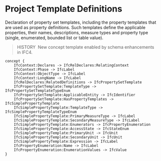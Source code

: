 Project Template Definitions
============================

Declaration of property set templates, including the property templates that are used as property definitions. Such templates define the applicable properties, their names, descriptions, measure types and property type (single, enumerated, bounded list or table value).

> HISTORY&nbsp; New concept template enabled by schema enhancements in IFC4.

```
concept {
    IfcContext:Declares -> IfcRelDeclares:RelatingContext
    IfcContext:Phase -> IfcLabel
    IfcContext:ObjectType -> IfcLabel
    IfcContext:LongName -> IfcLabel
    IfcRelDeclares:RelatedDefinitions -> IfcPropertySetTemplate
    IfcPropertySetTemplate:TemplateType -> IfcPropertySetTemplateTypeEnum
    IfcPropertySetTemplate:ApplicableEntity -> IfcIdentifier
    IfcPropertySetTemplate:HasPropertyTemplates -> IfcSimplePropertyTemplate
    IfcSimplePropertyTemplate:TemplateType -> IfcSimplePropertyTemplateTypeEnum
    IfcSimplePropertyTemplate:PrimaryMeasureType -> IfcLabel
    IfcSimplePropertyTemplate:SecondaryMeasureType -> IfcLabel
    IfcSimplePropertyTemplate:Enumerators -> IfcPropertyEnumeration
    IfcSimplePropertyTemplate:AccessState -> IfcStateEnum
    IfcSimplePropertyTemplate:PrimaryUnit -> IfcUnit
    IfcSimplePropertyTemplate:SecondaryUnit -> IfcUnit
    IfcSimplePropertyTemplate:Expression -> IfcLabel
    IfcPropertyEnumeration:Name -> IfcLabel
    IfcPropertyEnumeration:EnumerationValues -> IfcValue
}
```
